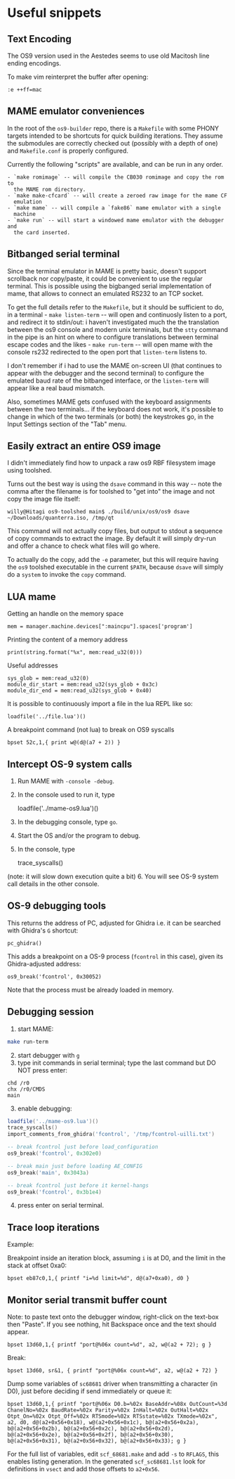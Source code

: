 # Useful snippets


## Text Encoding

The OS9 version used in the Aestedes seems to use old Macitosh line ending
encodings.

To make vim reinterpret the buffer after opening:

    :e ++ff=mac


## MAME emulator conveniences

In the root of the `os9-builder` repo, there is a `Makefile` with some PHONY
targets intended to be shortcuts for quick building iterations. They assume the
submodules are correctly checked out (possibly with a depth of one) and
`Makefile.conf` is properly configured.

Currently the following "scripts" are available, and can be run in any order.
    
    - `make romimage` -- will compile the CB030 romimage and copy the rom to
      the MAME rom directory.
    - `make make-cfcard` -- will create a zeroed raw image for the mame CF
      emulation
    - `make mame` -- will compile a `fake86` mame emulator with a single
      machine
    - `make run` -- will start a windowed mame emulator with the debugger and
      the card inserted.


## Bitbanged serial terminal

Since the terminal emulator in MAME is pretty basic, doesn't support scrollback
nor copy/paste, it could be convenient to use the regular terminal. This is
possible using the bigbanged serial implementation of mame, that allows to
connect an emulated RS232 to an TCP socket.

To get the full details refer to the `Makefile`, but it should be sufficient to
do, in a terminal
    - `make listen-term` -- will open and continuosly listen to a port, and redirect it
    to stdin/out: i haven't investigated much the the translation between the os9
    console and modern unix terminals, but the `stty` command in the pipe is an hint on
    where to configure translations between terminal escape codes and the likes
    - `make run-term` -- will open mame with the console rs232 redirected to the open
    port that `listen-term` listens to.

I don't remember if i had to use the MAME on-screen UI (that continues to
appear with the debugger and the second terminal) to configure the emulated
baud rate of the bitbanged interface, or the `listen-term` will appear like a
real baud mismatch.

Also, sometimes MAME gets confused with the keyboard assignments between the
two terminals... if the keyboard does not work, it's possible to change in
which of the two terminals (or both) the keystrokes go, in the Input Settings
section of the "Tab" menu.


## Easily extract an entire OS9 image

I didn't immediately find how to unpack a raw os9 RBF filesystem image using
toolshed.

Turns out the best way is using the `dsave` command in this way -- note the
comma after the filename is for toolshed to "get into" the image and not copy
the image file itself:

    willy@Hitagi os9-toolshed main$ ./build/unix/os9/os9 dsave ~/Downloads/quanterra.iso, /tmp/qt

This command will not actually copy files, but output to stdout a sequence of
copy commands to extract the image. By default it will simply dry-run and offer
a chance to check what files will go where.

To actually do the copy, add the `-e` parameter, but this will require having
the `os9` toolshed executable in the current `$PATH`, because `dsave` will
simply do a `system` to invoke the `copy` command.


## LUA mame

Getting an handle on the memory space

    mem = manager.machine.devices[":maincpu"].spaces['program']

Printing the content of a memory address

    print(string.format("%x", mem:read_u32(0)))

Useful addresses

    sys_glob = mem:read_u32(0)
    module_dir_start = mem:read_u32(sys_glob + 0x3c)
    module_dir_end = mem:read_u32(sys_glob + 0x40)

It is possible to continuously import a file in the lua REPL like so:

    loadfile('../file.lua')()

A breakpoint command (not lua) to break on OS9 syscalls

    bpset 52c,1,{ print w@(d@(a7 + 2)) }

## Intercept OS-9 system calls

1. Run MAME with `-console -debug`.
2. In the console used to run it, type

    loadfile('../mame-os9.lua')()

3. In the debugging console, type `go`.
4. Start the OS and/or the program to debug.
5. In the console, type

    trace_syscalls()

(note: it will slow down execution quite a bit)
6. You will see OS-9 system call details in the other console.

## OS-9 debugging tools

This returns the address of PC, adjusted for Ghidra i.e. it can be searched with
Ghidra's `G` shortcut:

    pc_ghidra()

This adds a breakpoint on a OS-9 process (`fcontrol` in this case), given its
Ghidra-adjusted address:

    os9_break('fcontrol', 0x30052)

Note that the process must be already loaded in memory.

## Debugging session

1. start MAME:

```sh
make run-term
```

2. start debugger with `g`
3. type init commands in serial terminal; type the last command but DO NOT press
enter:
```
chd /r0
chx /r0/CMDS
main
```
3. enable debugging:

```lua
loadfile('../mame-os9.lua')()
trace_syscalls()
import_comments_from_ghidra('fcontrol', '/tmp/fcontrol-uilli.txt')

-- break fcontrol just before load_configuration
os9_break('fcontrol', 0x302e0)

-- break main just before loading AE_CONFIG
os9_break('main', 0x3043a)

-- break fcontrol just before it kernel-hangs
os9_break('fcontrol', 0x3b1e4)
```
4. press enter on serial terminal.

## Trace loop iterations

Example:

Breakpoint inside an iteration block, assuming `i` is at D0, and the limit in
the stack at offset 0xa0:
```
bpset eb87c0,1,{ printf "i=%d limit=%d", d@(a7+0xa0), d0 }
```

## Monitor serial transmit buffer count

Note: to paste text onto the debugger window, right-click on the text-box then
"Paste". If you see nothing, hit Backspace once and the text should appear.

```
bpset 13d60,1,{ printf "port@%06x count=%d", a2, w@(a2 + 72); g }
```

Break:
```
bpset 13d60, sr&1, { printf "port@%06x count=%d", a2, w@(a2 + 72) }
```

Dump some variables of `sc68681` driver when transmitting a character (in D0),
just before deciding if send immediately or queue it:

```
bpset 13d60,1,{ printf "port@%06x D0.b=%02x BaseAddr=%08x OutCount=%3d ChanelNo=%02x BaudRate=%02x Parity=%02x InHalt=%02x OutHalt=%02x Otpt_On=%02x Otpt_Off=%02x RTSmode=%02x RTSstate=%02x TXmode=%02x", a2, d0, d@(a2+0x56+0x18), w@(a2+0x56+0x1c), b@(a2+0x56+0x2a), b@(a2+0x56+0x2b), b@(a2+0x56+0x2c), b@(a2+0x56+0x2d), b@(a2+0x56+0x2e), b@(a2+0x56+0x2f), b@(a2+0x56+0x30), b@(a2+0x56+0x31), b@(a2+0x56+0x32), b@(a2+0x56+0x33); g }
```

For the full list of variables, edit `scf_68681.make` and add `-s` to `RFLAGS`,
this enables listing generation. In the generated `scf_sc68681.lst` look for
definitions in `vsect` and add those offsets to `a2+0x56`.

